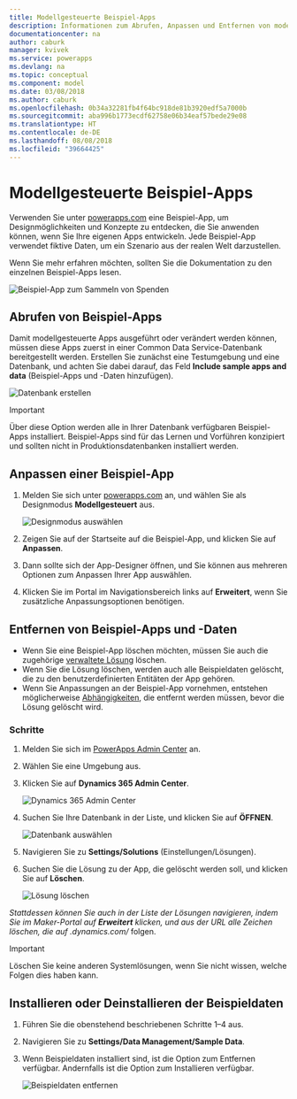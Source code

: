 ```yaml
---
title: Modellgesteuerte Beispiel-Apps
description: Informationen zum Abrufen, Anpassen und Entfernen von modellgesteuerten Beispiel-Apps
documentationcenter: na
author: caburk
manager: kvivek
ms.service: powerapps
ms.devlang: na
ms.topic: conceptual
ms.component: model
ms.date: 03/08/2018
ms.author: caburk
ms.openlocfilehash: 0b34a32281fb4f64bc918de81b3920edf5a7000b
ms.sourcegitcommit: aba996b1773ecdf62758e06b34eaf57bede29e08
ms.translationtype: HT
ms.contentlocale: de-DE
ms.lasthandoff: 08/08/2018
ms.locfileid: "39664425"
---
```

# <a name="model-driven-sample-apps"></a>Modellgesteuerte Beispiel-Apps

Verwenden Sie unter [powerapps.com](https://powerapps.com) eine Beispiel-App, um Designmöglichkeiten und Konzepte zu entdecken, die Sie anwenden können, wenn Sie Ihre eigenen Apps entwickeln. Jede Beispiel-App verwendet fiktive Daten, um ein Szenario aus der realen Welt darzustellen. 

Wenn Sie mehr erfahren möchten, sollten Sie die Dokumentation zu den einzelnen Beispiel-Apps lesen. 

![Beispiel-App zum Sammeln von Spenden](media/overview-model-driven-samples/fundraiser-app1.png)


## <a name="get-sample-apps"></a>Abrufen von Beispiel-Apps

Damit modellgesteuerte Apps ausgeführt oder verändert werden können, müssen diese Apps zuerst in einer Common Data Service-Datenbank bereitgestellt werden. Erstellen Sie zunächst eine Testumgebung und eine Datenbank, und achten Sie dabei darauf, das Feld **Include sample apps and data** (Beispiel-Apps und -Daten hinzufügen).

![Datenbank erstellen](media/overview-model-driven-samples/create-database1.png)


> [!IMPORTANT]
> Über diese Option werden alle in Ihrer Datenbank verfügbaren Beispiel-Apps installiert. Beispiel-Apps sind für das Lernen und Vorführen konzipiert und sollten nicht in Produktionsdatenbanken installiert werden. 

## <a name="customize-a-sample-app"></a>Anpassen einer Beispiel-App

1. Melden Sie sich unter [powerapps.com](https://powerapps.com) an, und wählen Sie als Designmodus **Modellgesteuert** aus. 

    ![Designmodus auswählen](media/overview-model-driven-samples/choose-design-mode.png)

2. Zeigen Sie auf der Startseite auf die Beispiel-App, und klicken Sie auf **Anpassen**.
3. Dann sollte sich der App-Designer öffnen, und Sie können aus mehreren Optionen zum Anpassen Ihrer App auswählen. 
4. Klicken Sie im Portal im Navigationsbereich links auf **Erweitert**, wenn Sie zusätzliche Anpassungsoptionen benötigen.

## <a name="remove-sample-apps-and-data"></a>Entfernen von Beispiel-Apps und -Daten 
- Wenn Sie eine Beispiel-App löschen möchten, müssen Sie auch die zugehörige [verwaltete Lösung](https://docs.microsoft.com/dynamics365/customer-engagement/developer/uninstall-delete-solution) löschen. 
- Wenn Sie die Lösung löschen, werden auch alle Beispieldaten gelöscht, die zu den benutzerdefinierten Entitäten der App gehören.
- Wenn Sie Anpassungen an der Beispiel-App vornehmen, entstehen möglicherweise [Abhängigkeiten](https://docs.microsoft.com/dynamics365/customer-engagement/developer/dependency-tracking-solution-components), die entfernt werden müssen, bevor die Lösung gelöscht wird.

### <a name="steps"></a>Schritte
1. Melden Sie sich im [PowerApps Admin Center](https://admin.powerapps.com) an.

2. Wählen Sie eine Umgebung aus.

3. Klicken Sie auf **Dynamics 365 Admin Center**. 

    ![Dynamics 365 Admin Center](media/overview-model-driven-samples/admin-center.png)

4. Suchen Sie Ihre Datenbank in der Liste, und klicken Sie auf **ÖFFNEN**.

    ![Datenbank auswählen](media/overview-model-driven-samples/select-database.png)

5. Navigieren Sie zu **Settings/Solutions** (Einstellungen/Lösungen).

6. Suchen Sie die Lösung zu der App, die gelöscht werden soll, und klicken Sie auf **Löschen**.

    ![Lösung löschen](media/overview-model-driven-samples/delete-solution.png)

*Stattdessen können Sie auch in der Liste der Lösungen navigieren, indem Sie im Maker-Portal auf **Erweitert** klicken, und aus der URL alle Zeichen löschen, die auf .dynamics.com/* folgen.

> [!IMPORTANT]
> Löschen Sie keine anderen Systemlösungen, wenn Sie nicht wissen, welche Folgen dies haben kann.

## <a name="install-or-uninstall-sample-data"></a>Installieren oder Deinstallieren der Beispieldaten
1. Führen Sie die obenstehend beschriebenen Schritte 1–4 aus.
2. Navigieren Sie zu **Settings/Data Management/Sample Data**.
3. Wenn Beispieldaten installiert sind, ist die Option zum Entfernen verfügbar. Andernfalls ist die Option zum Installieren verfügbar. 

    ![Beispieldaten entfernen](media/overview-model-driven-samples/remove-sample-data.png)




